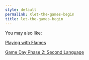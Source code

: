 ```yaml
---
style: default
permalink: Xlet-the-games-begin
title: let-the-games-begin
---
```

You may also like:

[Playing with Flames](http://scp-wiki.net/playing-with-flames)

[Game Day Phase 2: Second Language](http://scp-wiki.net/gdp2-second-language)
